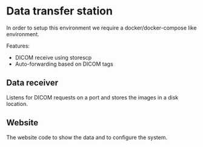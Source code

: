 # Data transfer station

In order to setup this environment we require a docker/docker-compose like environment.

Features:

- DICOM receive using storescp
- Auto-forwarding based on DICOM tags

## Data receiver

Listens for DICOM requests on a port and stores the images in a disk location.

## Website

The website code to show the data and to configure the system.
